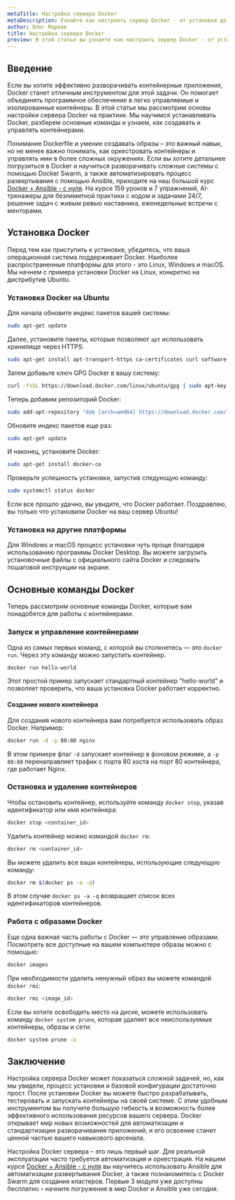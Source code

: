 ```yaml
---
metaTitle: Настройка сервера Docker
metaDescription: Узнайте как настроить сервер Docker - от установки до создания контейнеров - и оптимизировать его для ваших нужд
author: Олег Марков
title: Настройка сервера Docker
preview: В этой статье вы узнаете как настроить сервер Docker - от установки до создания контейнеров - и оптимизировать его для ваших нужд
---
```


## Введение

Если вы хотите эффективно разворачивать контейнерные приложения, Docker станет отличным инструментом для этой задачи. Он помогает объединять программное обеспечение в легко управляемые и изолированные контейнеры. В этой статье мы рассмотрим основы настройки сервера Docker на практике. Мы научимся устанавливать Docker, разберем основные команды и узнаем, как создавать и управлять контейнерами.

Понимание Dockerfile и умение создавать образы – это важный навык, но не менее важно понимать, как оркестровать контейнеры и управлять ими в более сложных окружениях. Если вы хотите детальнее погрузиться в Docker и научиться разворачивать сложные системы с помощью Docker Swarm, а также автоматизировать процесс развертывания с помощью Ansible, приходите на наш большой курс [Docker + Ansible - с нуля](https://purpleschool.ru/course/docker?utm_source=knowledgebase&utm_medium=text&utm_campaign=Nastroyka_servera_Docker). На курсе 159 уроков и 7 упражнений, AI-тренажеры для безлимитной практики с кодом и задачами 24/7, решение задач с живым ревью наставника, еженедельные встречи с менторами.

## Установка Docker

Перед тем как приступить к установке, убедитесь, что ваша операционная система поддерживает Docker. Наиболее распространенные платформы для этого - это Linux, Windows и macOS. Мы начнем с примера установки Docker на Linux, конкретно на дистрибутив Ubuntu.

### Установка Docker на Ubuntu

Для начала обновите индекс пакетов вашей системы:

```bash
sudo apt-get update
```

Далее, установите пакеты, которые позволяют `apt` использовать хранилище через HTTPS:

```bash
sudo apt-get install apt-transport-https ca-certificates curl software-properties-common
```

Затем добавьте ключ GPG Docker в вашу систему:

```bash
curl -fsSL https://download.docker.com/linux/ubuntu/gpg | sudo apt-key add -
```

Теперь добавим репозиторий Docker:

```bash
sudo add-apt-repository "deb [arch=amd64] https://download.docker.com/linux/ubuntu $(lsb_release -cs) stable"
```

Обновите индекс пакетов еще раз:

```bash
sudo apt-get update
```

И наконец, установите Docker:

```bash
sudo apt-get install docker-ce
```

Проверьте успешность установки, запустив следующую команду:

```bash
sudo systemctl status docker
```

Если все прошло удачно, вы увидите, что Docker работает. Поздравляю, вы только что установили Docker на ваш сервер Ubuntu!

### Установка на другие платформы

Для Windows и macOS процесс установки чуть проще благодаря использованию программы Docker Desktop. Вы можете загрузить установочные файлы с официального сайта Docker и следовать пошаговой инструкции на экране.

## Основные команды Docker

Теперь рассмотрим основные команды Docker, которые вам понадобятся для работы с контейнерами.

### Запуск и управление контейнерами

Одна из самых первых команд, с которой вы столкнетесь — это `docker run`. Через эту команду можно запустить контейнер.

```bash
docker run hello-world
```

Этот простой пример запускает стандартный контейнер "hello-world" и позволяет проверить, что ваша установка Docker работает корректно.

#### Создание нового контейнера

Для создания нового контейнера вам потребуется использовать образ Docker. Например:

```bash
docker run -d -p 80:80 nginx
```

В этом примере флаг `-d` запускает контейнер в фоновом режиме, а `-p 80:80` перенаправляет трафик с порта 80 хоста на порт 80 контейнера, где работает Nginx.

### Остановка и удаление контейнеров

Чтобы остановить контейнер, используйте команду `docker stop`, указав идентификатор или имя контейнера:

```bash
docker stop <container_id>
```

Удалить контейнер можно командой `docker rm`:

```bash
docker rm <container_id>
```

Вы можете удалить все ваши контейнеры, использующие следующую команду:

```bash
docker rm $(docker ps -a -q)
```

В этом случае `docker ps -a -q` возвращает список всех идентификаторов контейнеров.

### Работа с образами Docker

Еще одна важная часть работы с Docker — это управление образами. Посмотреть все доступные на вашем компьютере образы можно с помощью:

```bash
docker images
```

При необходимости удалить ненужный образ вы можете командой `docker rmi`:

```bash
docker rmi <image_id>
```

Если вы хотите освободить место на диске, можете использовать команду `docker system prune`, которая удаляет все неиспользуемые контейнеры, образы и сети:

```bash
docker system prune -a
```

## Заключение

Настройка сервера Docker может показаться сложной задачей, но, как мы увидели, процесс установки и базовой конфигурации достаточно прост. После установки Docker вы можете быстро разрабатывать, тестировать и запускать контейнеры на своей системе. С этим удобным инструментом вы получите большую гибкость и возможность более эффективного использования ресурсов вашего сервера. Docker открывает мир новых возможностей для автоматизации и стандартизации разворачивания приложений, и его освоение станет ценной частью вашего навыкового арсенала.

Настройка Docker сервера – это лишь первый шаг. Для реальной эксплуатации часто требуется автоматизация и оркестрация. На нашем курсе [Docker + Ansible - с нуля](https://purpleschool.ru/course/docker?utm_source=knowledgebase&utm_medium=text&utm_campaign=Nastroyka_servera_Docker) вы научитесь использовать Ansible для автоматизации развертывания Docker, а также познакомитесь с Docker Swarm для создания кластеров. Первые 3 модуля уже доступны бесплатно – начните погружение в мир Docker и Ansible уже сегодня.
